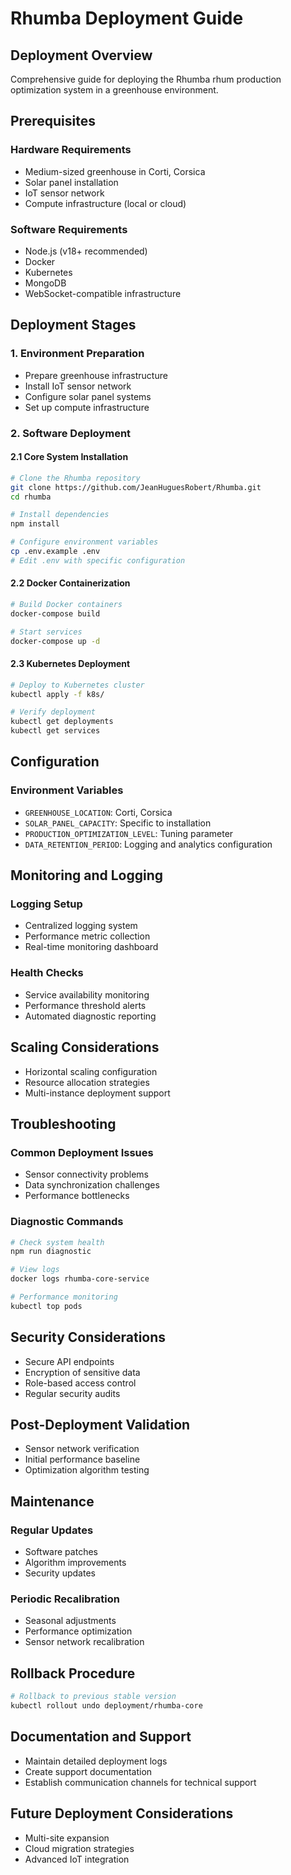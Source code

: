 # Rhumba Deployment Guide

## Deployment Overview
Comprehensive guide for deploying the Rhumba rhum production optimization system in a greenhouse environment.

## Prerequisites

### Hardware Requirements
- Medium-sized greenhouse in Corti, Corsica
- Solar panel installation
- IoT sensor network
- Compute infrastructure (local or cloud)

### Software Requirements
- Node.js (v18+ recommended)
- Docker
- Kubernetes
- MongoDB
- WebSocket-compatible infrastructure

## Deployment Stages

### 1. Environment Preparation
- Prepare greenhouse infrastructure
- Install IoT sensor network
- Configure solar panel systems
- Set up compute infrastructure

### 2. Software Deployment

#### 2.1 Core System Installation
```bash
# Clone the Rhumba repository
git clone https://github.com/JeanHuguesRobert/Rhumba.git
cd rhumba

# Install dependencies
npm install

# Configure environment variables
cp .env.example .env
# Edit .env with specific configuration
```

#### 2.2 Docker Containerization
```bash
# Build Docker containers
docker-compose build

# Start services
docker-compose up -d
```

#### 2.3 Kubernetes Deployment
```bash
# Deploy to Kubernetes cluster
kubectl apply -f k8s/

# Verify deployment
kubectl get deployments
kubectl get services
```

## Configuration

### Environment Variables
- `GREENHOUSE_LOCATION`: Corti, Corsica
- `SOLAR_PANEL_CAPACITY`: Specific to installation
- `PRODUCTION_OPTIMIZATION_LEVEL`: Tuning parameter
- `DATA_RETENTION_PERIOD`: Logging and analytics configuration

## Monitoring and Logging

### Logging Setup
- Centralized logging system
- Performance metric collection
- Real-time monitoring dashboard

### Health Checks
- Service availability monitoring
- Performance threshold alerts
- Automated diagnostic reporting

## Scaling Considerations
- Horizontal scaling configuration
- Resource allocation strategies
- Multi-instance deployment support

## Troubleshooting

### Common Deployment Issues
- Sensor connectivity problems
- Data synchronization challenges
- Performance bottlenecks

### Diagnostic Commands
```bash
# Check system health
npm run diagnostic

# View logs
docker logs rhumba-core-service

# Performance monitoring
kubectl top pods
```

## Security Considerations
- Secure API endpoints
- Encryption of sensitive data
- Role-based access control
- Regular security audits

## Post-Deployment Validation
- Sensor network verification
- Initial performance baseline
- Optimization algorithm testing

## Maintenance

### Regular Updates
- Software patches
- Algorithm improvements
- Security updates

### Periodic Recalibration
- Seasonal adjustments
- Performance optimization
- Sensor network recalibration

## Rollback Procedure
```bash
# Rollback to previous stable version
kubectl rollout undo deployment/rhumba-core
```

## Documentation and Support
- Maintain detailed deployment logs
- Create support documentation
- Establish communication channels for technical support

## Future Deployment Considerations
- Multi-site expansion
- Cloud migration strategies
- Advanced IoT integration
